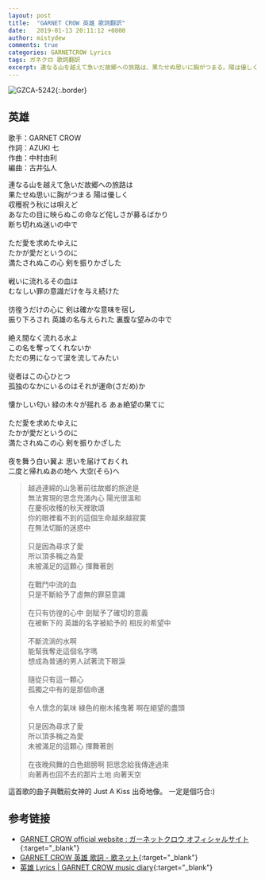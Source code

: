 ```yaml
---
layout: post
title:  "GARNET CROW 英雄 歌詞翻訳"
date:   2019-01-13 20:11:12 +0800
author: mistydew
comments: true
categories: GARNETCROW Lyrics
tags: ガネクロ 歌詞翻訳
excerpt: 連なる山を越えて急いだ故郷への旅路は、果たせぬ思いに胸がつまる。陽は優しく、収穫祝う秋には唄えど。あなたの目に映らぬこの命など侘しさが募るばかり、断ち切れぬ迷いの中で。
---
```

![GZCA-5242](https://raw.githubusercontent.com/mistydew/gc2/master/cover/album/GZCA-5242.jpg){:.border}

## 英雄

歌手：GARNET CROW<br>
作詞：AZUKI 七<br>
作曲：中村由利<br>
編曲：古井弘人

<div class="lyric-original">
<p>
連なる山を越えて急いだ故郷への旅路は<br>
果たせぬ思いに胸がつまる 陽は優しく<br>
収穫祝う秋には唄えど<br>
あなたの目に映らぬこの命など侘しさが募るばかり<br>
断ち切れぬ迷いの中で<br>
<br>
ただ愛を求めたゆえに<br>
たかが愛だというのに<br>
満たされぬこの心 剣を振りかざした<br>
<br>
戦いに流れるその血は<br>
むなしい罪の意識だけを与え続けた<br>
<br>
彷徨うだけの心に 剣は確かな意味を宿し<br>
振り下ろされ 英雄の名与えられた 裏腹な望みの中で<br>
<br>
絶え間なく流れる水よ<br>
この名を奪ってくれないか<br>
ただの男になって涙を流してみたい<br>
<br>
従者はこの心ひとつ<br>
孤独のなかにいるのはそれが運命(さだめ)か<br>
<br>
懐かしい匂い 緑の木々が揺れる あぁ絶望の果てに<br>
<br>
ただ愛を求めたゆえに<br>
たかが愛だというのに<br>
満たされぬこの心 剣を振りかざした<br>
<br>
夜を舞う白い翼よ 思いを届けておくれ<br>
二度と帰れぬあの地へ 大空(そら)へ
</p>
</div>

<div class="lyric-translation">
<blockquote>
越過連綿的山急著前往故鄉的旅途是<br>
無法實現的思念充滿內心 陽光很溫和<br>
在慶祝收穫的秋天裡歌頌<br>
你的眼裡看不到的這個生命越來越寂寞<br>
在無法切斷的迷惑中<br>
<br>
只是因為尋求了愛<br>
所以頂多稱之為愛<br>
未被滿足的這顆心 揮舞著劍<br>
<br>
在戰鬥中流的血<br>
只是不斷給予了虛無的罪惡意識<br>
<br>
在只有彷徨的心中 劍賦予了確切的意義<br>
在被斬下的 英雄的名字被給予的 相反的希望中<br>
<br>
不斷流淌的水啊<br>
能幫我奪走這個名字嗎<br>
想成為普通的男人試著流下眼淚<br>
<br>
隨從只有這一顆心<br>
孤獨之中有的是那個命運<br>
<br>
令人懷念的氣味 綠色的樹木搖曳著 啊在絕望的盡頭<br>
<br>
只是因為尋求了愛<br>
所以頂多稱之為愛<br>
未被滿足的這顆心 揮舞著劍<br>
<br>
在夜晚飛舞的白色翅膀啊 把思念給我傳達過來<br>
向著再也回不去的那片土地 向著天空
</blockquote>
</div>

這首歌的曲子與戰前女神的 Just A Kiss 出奇地像。
一定是個巧合:)

## 参考链接

* [GARNET CROW official website : ガーネットクロウ オフィシャルサイト](http://www.garnetcrow.com){:target="_blank"}
* [GARNET CROW 英雄 歌詞 - 歌ネット](https://www.uta-net.com/song/122960){:target="_blank"}
* [英雄 Lyrics \| GARNET CROW music diary](https://mistydew.github.io/gc/lyrics/original/英雄.html){:target="_blank"}
